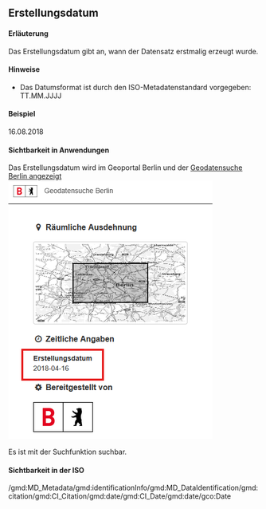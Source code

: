 ## Erstellungsdatum

#### Erläuterung
Das Erstellungsdatum gibt an, wann der Datensatz erstmalig erzeugt wurde.

#### Hinweise
* Das Datumsformat ist durch den ISO-Metadatenstandard vorgegeben: TT.MM.JJJJ

#### Beispiel
16.08.2018

#### Sichtbarkeit in Anwendungen
Das Erstellungsdatum wird im Geoportal Berlin und der <a href="https://gdi.berlin.de/geonetwork/srv/ger/catalog.search#/metadata/4949391f-a7a9-4b24-b855-5e8dbf5e3f6d" class="popup" target="_blank">Geodatensuche Berlin angezeigt<span><img src="https://raw.githubusercontent.com/gdi-be/mde-deployment/refs/heads/main/codelists/help/previews/created.png"></span></a>

Es ist mit der Suchfunktion suchbar.

#### Sichtbarkeit in der ISO
/gmd:MD_Metadata/gmd:identificationInfo/gmd:MD_DataIdentification/gmd:citation/gmd:CI_Citation/gmd:date/gmd:CI_Date/gmd:date/gco:Date
